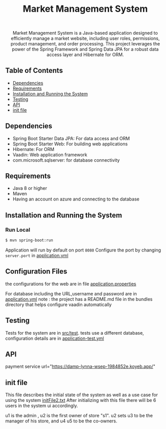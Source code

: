 <h1 align="center"> Market Management System </h1> <br>

<p align="center">
  Market Management System is a Java-based application designed to efficiently manage a market website, including user roles, permissions, product management, and order processing.
  This project leverages the power of the Spring Framework and Spring Data JPA for a robust data access layer and Hibernate for ORM. 
</p>


## Table of Contents

- [Dependencies](#dependencies)
- [Requirements](#requirements)
- [Installation and Running the System](#installation-and-running-the-system)
- [Testing](#testing)
- [API](#api)
- [init file](#init-file)



## Dependencies
* Spring Boot Starter Data JPA: For data access and ORM
* Spring Boot Starter Web: For building web applications
* Hibernate: For ORM
* Vaadin: Web application framework
* com.microsoft.sqlserver: for database connectivity
  

## Requirements
- Java 8 or higher
- Maven
- Having an account on azure and connecting to the database


## Installation and Running the System

### Run Local
```bash
$ mvn spring-boot:run
```
Application will run by default on port `8080`
Configure the port by changing `server.port` in [application.yml](market14B/src/main/resources/application.yml)

## Configuration Files
the configurations for the web are in file [application.properties](market14B/src/main/resources/application.properties)

For database including the URL,username and password are in [application.yml](market14B/src/main/resources/application.properties)
note : the project has a README.md file in the bundles directory that helps configure vaadin automatically 

## Testing
Tests for the system are in [src/test](market14B/src/test).
tests use a different database, configuration details are in [application-test.yml](market14B/src/main/resources/application-test.yml)

## API
payment service url="https://damp-lynna-wsep-1984852e.koyeb.app/"

## init file
This file describes the initial state of the system as well as a use case for using the system [initFile2.txt](market14B/src/main/resources/initFile2.txt)
After initializing with this file there will be 6 users in the system ui accordingly. 

u1 is the admin , u2 is the first owner of store "s1".
u2 sets u3 to be the manager of his store, and u4 u5 to be the co-owners.
